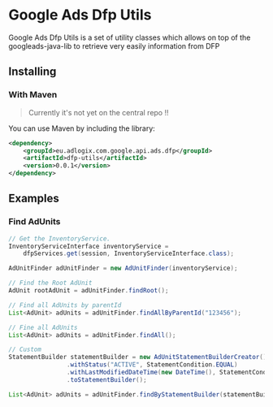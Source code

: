 Google Ads Dfp Utils
====================

Google Ads Dfp Utils is a set of utility classes which allows on top of the googleads-java-lib to retrieve very easily information from DFP

## Installing

### With Maven

> Currently it's not yet on the central repo !!

You can use Maven by including the library:

```xml
<dependency>
    <groupId>eu.adlogix.com.google.api.ads.dfp</groupId>
    <artifactId>dfp-utils</artifactId>
    <version>0.0.1</version>
</dependency>
```

## Examples

### Find AdUnits

```java
// Get the InventoryService.
InventoryServiceInterface inventoryService =
    dfpServices.get(session, InventoryServiceInterface.class);

AdUnitFinder adUnitFinder = new AdUnitFinder(inventoryService);

// Find the Root AdUnit
AdUnit rootAdUnit = adUnitFinder.findRoot();

// Find all AdUnits by parentId
List<AdUnit> adUnits = adUnitFinder.findAllByParentId("123456");

// Fine all AdUnits
List<AdUnit> adUnits = adUnitFinder.findAll();

// Custom
StatementBuilder statementBuilder = new AdUnitStatementBuilderCreator()
                .withStatus("ACTIVE", StatementCondition.EQUAL)
                .withLastModifiedDateTime(new DateTime(), StatementCondition.GREATER_OR_EQUAL)
                .toStatementBuilder();

List<AdUnit> adUnits = adUnitFinder.findByStatementBuilder(statementBuilder);
```






